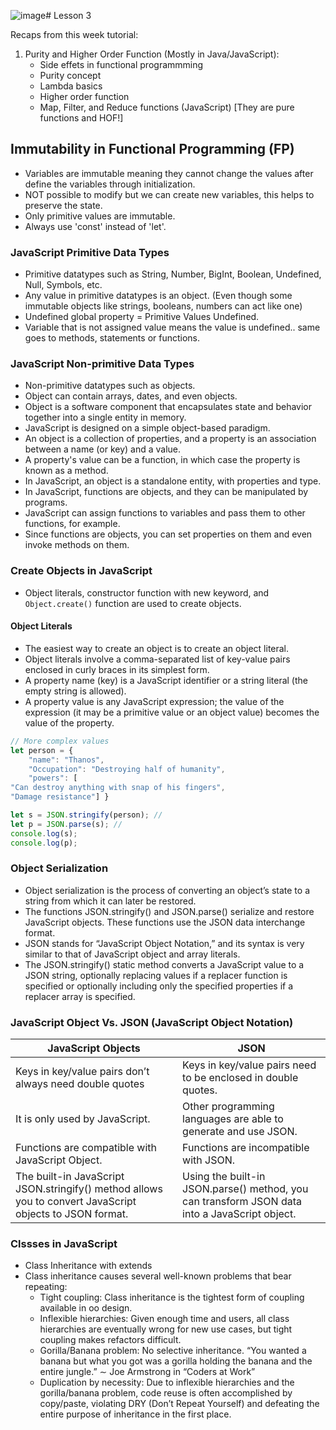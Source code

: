![image](https://github.com/TheDaniel3131/advanced-programming-language-concepts-materials-and-exercises/assets/71692327/d1acfb04-f086-4a96-bada-1799fd742459)# Lesson 3

Recaps from this week tutorial:
1. Purity and Higher Order Function (Mostly in Java/JavaScript):
   - Side effets in functional programmming
   - Purity concept
   - Lambda basics
   - Higher order function
   - Map, Filter, and Reduce functions (JavaScript) [They are pure functions and HOF!]
  
## Immutability in Functional Programming (FP)
- Variables are immutable meaning they cannot change the values after define the variables through initialization.
- NOT possible to modify but we can create new variables, this helps to preserve the state.
- Only primitive values are immutable. 
- Always use 'const' instead of 'let'.

### JavaScript Primitive Data Types
- Primitive datatypes such as String, Number, BigInt, Boolean, Undefined, Null, Symbols, etc.
- Any value in primitive datatypes is an object. (Even though some immutable objects like strings, booleans, numbers can act like one)
- Undefined global property = Primitive Values Undefined.
- Variable that is not assigned value means the value is undefined.. same goes to methods, statements or functions.

### JavaScript Non-primitive Data Types
- Non-primitive datatypes such as objects.
- Object can contain arrays, dates, and even objects.
- Object is a software component that encapsulates state and behavior together into a single entity in memory.
- JavaScript is designed on a simple object-based paradigm.
- An object is a collection of properties, and a property is an association between a name (or key) and a value.
-  A property's value can be a function, in which case the property is known as a method.
-  In JavaScript, an object is a standalone entity, with properties and type.
-  In JavaScript, functions are objects, and they can be manipulated by programs.
-  JavaScript can assign functions to variables and pass them to other functions, for example.
-  Since functions are objects, you can set properties on them and even invoke methods on them.

### Create Objects in JavaScript
- Object literals, constructor function with new keyword, and `Object.create()` function are used to create objects.

#### Object Literals
- The easiest way to create an object is to create an object literal.
- Object literals involve a comma-separated list of key-value pairs enclosed in curly braces in its simplest form.
- A property name (key) is a JavaScript identifier or a string literal (the empty string is allowed).
- A property value is any JavaScript expression; the value of the expression (it may be a primitive value or an object value) becomes the value of the property.

```JavaScript
// More complex values
let person = {
    "name": "Thanos",
    "Occupation": "Destroying half of humanity",
    "powers": [
"Can destroy anything with snap of his fingers",
"Damage resistance"] }

let s = JSON.stringify(person); //
let p = JSON.parse(s); //
console.log(s);
console.log(p);
```
### Object Serialization
- Object serialization is the process of converting an object’s state to a string from which it can later be restored.
- The functions JSON.stringify() and JSON.parse() serialize and restore JavaScript objects. These functions use the JSON data interchange format.
- JSON stands for “JavaScript Object Notation,” and its syntax is very similar to that of JavaScript object and array literals.
- The JSON.stringify() static method converts a JavaScript value to a JSON string, optionally replacing values if a replacer function is specified or optionally including only the specified properties if a replacer array is specified.

### JavaScript Object Vs. JSON (JavaScript Object Notation)
| JavaScript Objects | JSON |
|--------------------|------|
| Keys in key/value pairs don’t always need double quotes  | Keys in key/value pairs need to be enclosed in double quotes. |
| It is only used by JavaScript.             | Other programming languages are able to generate and use JSON. |
| Functions are compatible with JavaScript Object.         | Functions are incompatible with JSON. |
| The built-in JavaScript JSON.stringify() method allows you to convert JavaScript objects to JSON format.  | Using the built-in JSON.parse() method, you can transform JSON data into a JavaScript object. |

### Clssses in JavaScript
- Class Inheritance with extends
- Class inheritance causes several well-known problems that bear repeating:
   - Tight coupling: Class inheritance is the tightest form of coupling available in oo design.
   - Inflexible hierarchies: Given enough time and users, all class hierarchies are eventually wrong for new use cases, but tight coupling makes refactors difficult.
   - Gorilla/Banana problem: No selective inheritance. “You wanted a banana but what you got was a gorilla holding the banana and the entire jungle.” ∼ Joe Armstrong in “Coders at Work”
   - Duplication by necessity: Due to inflexible hierarchies and the gorilla/banana problem, code reuse is often accomplished by copy/paste, violating DRY (Don’t Repeat Yourself) and defeating the entire purpose of inheritance in the first place.

